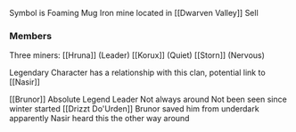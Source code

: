 Symbol is Foaming Mug
Iron mine located in [[Dwarven Valley]]
Sell 


### Members
Three miners:
	[[Hruna]] (Leader)
	[[Korux]] (Quiet)
	[[Storn]] (Nervous)


Legendary Character has a relationship with this clan, potential link to [[Nasir]]

[[Brunor]]
	Absolute Legend
	Leader
	Not always around
	Not been seen since winter started
	[[Drizzt Do'Urden]]
		Brunor saved him from underdark apparently
		Nasir heard this the other way around

